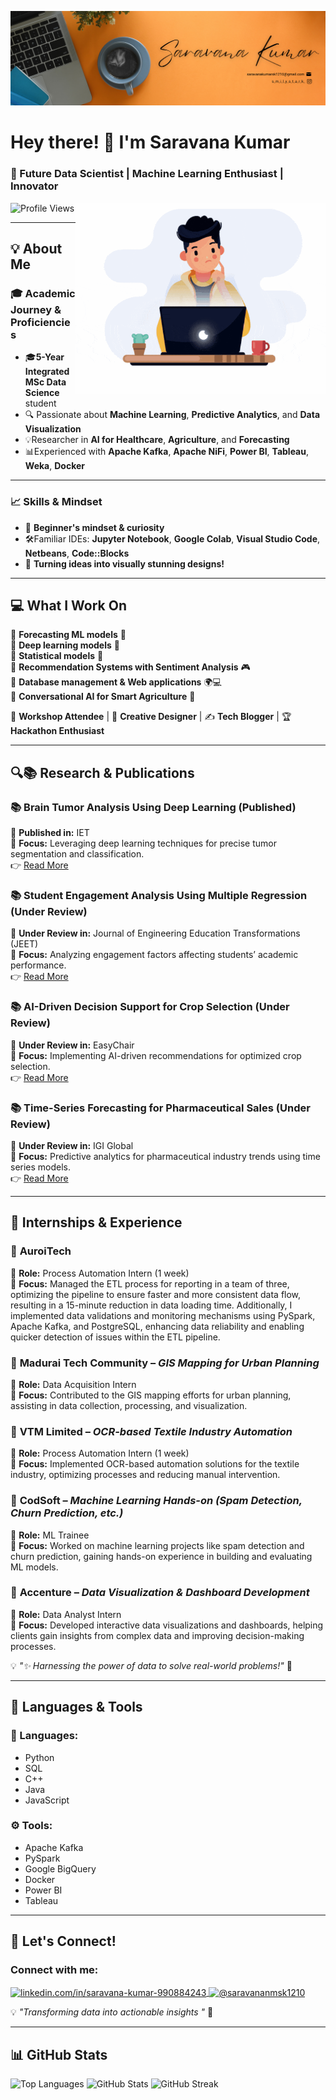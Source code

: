 ![logo](https://github.com/Saravanakumarsk1210/Saravanakumarsk1210/blob/main/Gray%20And%20Black%20%20Simple%20Personal%20LinkedIn%20Banner%20(4).png)

# Hey there! 👋 I'm Saravana Kumar

### 🚀 Future Data Scientist | Machine Learning Enthusiast | Innovator

<img align="right" alt="Coding" width="400" src="https://github.com/Saravanakumarsk1210/Saravanakumarsk1210/blob/main/github%20profile%20pic.gif">

![Profile Views](https://komarev.com/ghpvc/?username=saravanakumarsk1210&label=Profile%20views&color=0e75b6&style=flat)

---

## 💡 About Me  

### 🎓 Academic Journey & Proficiencies  
- 🎓**5-Year Integrated MSc Data Science** student  
- 🔍 Passionate about **Machine Learning**, **Predictive Analytics**, and **Data Visualization**  
- 💡Researcher in **AI for Healthcare**, **Agriculture**, and **Forecasting**  
- 📊Experienced with **Apache Kafka**, **Apache NiFi**, **Power BI**, **Tableau**, **Weka**, **Docker**

---

### 📈 Skills & Mindset
- 🧠 **Beginner's mindset & curiosity**  
- 🛠️Familiar IDEs: **Jupyter Notebook**, **Google Colab**, **Visual Studio Code**, **Netbeans**, **Code::Blocks**  
- 🚀 **Turning ideas into visually stunning designs!**

---

## 💻 What I Work On  
🔹 **Forecasting ML models** 🧠  
🔹 **Deep learning models** 🧠  
🔹 **Statistical models** 🧠  
🔹 **Recommendation Systems with Sentiment Analysis** 🎮  
🔹 **Database management & Web applications** 🌍💻  
🔹 **Conversational AI for Smart Agriculture** 🌾  

🎤 **Workshop Attendee** | 🎨 **Creative Designer** | ✍️ **Tech Blogger** | 🏆 **Hackathon Enthusiast** 

---

## 🔍📚 Research & Publications  

### 📚 Brain Tumor Analysis Using Deep Learning (Published)  
🔹 **Published in:** IET  
🔹 **Focus:** Leveraging deep learning techniques for precise tumor segmentation and classification.  
👉 [Read More](https://digital-library.theiet.org/doi/10.1049/pbhe059e_ch16)

### 📚 Student Engagement Analysis Using Multiple Regression (Under Review)  
🔹 **Under Review in:** Journal of Engineering Education Transformations (JEET)  
🔹 **Focus:** Analyzing engagement factors affecting students’ academic performance.  
👉 [Read More](#)

### 📚 AI-Driven Decision Support for Crop Selection (Under Review)  
🔹 **Under Review in:** EasyChair  
🔹 **Focus:** Implementing AI-driven recommendations for optimized crop selection.  
👉 [Read More](#)

### 📚 Time-Series Forecasting for Pharmaceutical Sales (Under Review)  
🔹 **Under Review in:** IGI Global  
🔹 **Focus:** Predictive analytics for pharmaceutical industry trends using time series models.  
👉 [Read More](#)

---

## 🌱 Internships & Experience  

### 📍 **AuroiTech**  
🔹 **Role:** Process Automation Intern (1 week)  
🔹 **Focus:** Managed the ETL process for reporting in a team of three, optimizing the pipeline to ensure faster and more consistent data flow, resulting in a 15-minute reduction in data loading time. Additionally, I implemented data validations and monitoring mechanisms using PySpark, Apache Kafka, and PostgreSQL, enhancing data reliability and enabling quicker detection of issues within the ETL pipeline.  

### 📍 **Madurai Tech Community** – *GIS Mapping for Urban Planning*  
🔹 **Role:** Data Acquisition Intern  
🔹 **Focus:** Contributed to the GIS mapping efforts for urban planning, assisting in data collection, processing, and visualization.

### 📍 **VTM Limited** – *OCR-based Textile Industry Automation*  
🔹 **Role:** Process Automation Intern (1 week)  
🔹 **Focus:** Implemented OCR-based automation solutions for the textile industry, optimizing processes and reducing manual intervention.  

### 📍 **CodSoft** – *Machine Learning Hands-on (Spam Detection, Churn Prediction, etc.)*  
🔹 **Role:** ML Trainee  
🔹 **Focus:** Worked on machine learning projects like spam detection and churn prediction, gaining hands-on experience in building and evaluating ML models.

### 📍 **Accenture** – *Data Visualization & Dashboard Development*  
🔹 **Role:** Data Analyst Intern  
🔹 **Focus:** Developed interactive data visualizations and dashboards, helping clients gain insights from complex data and improving decision-making processes.

💡 *"✨ Harnessing the power of data to solve real-world problems!"* 🚀  

---

## 📄 Languages & Tools  

### 🔢 Languages:
- Python  
- SQL  
- C++  
- Java  
- JavaScript  

### ⚙️ Tools:
- Apache Kafka  
- PySpark  
- Google BigQuery  
- Docker  
- Power BI  
- Tableau  

---

## 💌 Let's Connect!  

<h3 align="left">Connect with me:</h3>
<p align="left">
  <a href="https://linkedin.com/in/saravana-kumar-990884243" target="blank">
    <img align="center" src="https://raw.githubusercontent.com/rahuldkjain/github-profile-readme-generator/master/src/images/icons/Social/linked-in-alt.svg" alt="linkedin.com/in/saravana-kumar-990884243" height="30" width="40" />
  </a>
 
  <a href="https://www.hackerearth.com/@saravananmsk1210" target="blank">
    <img align="center" src="https://raw.githubusercontent.com/rahuldkjain/github-profile-readme-generator/master/src/images/icons/Social/hackerearth.svg" alt="@saravananmsk1210" height="30" width="40" />
  </a>
</p>

💡 *"Transforming data into actionable insights  "* 🚀  

---

## 📊 GitHub Stats  
<p>
  <img src="https://github-readme-stats.vercel.app/api/top-langs?username=saravanakumarsk1210&show_icons=true&locale=en&layout=compact" alt="Top Languages" />
  <img src="https://github-readme-stats.vercel.app/api?username=saravanakumarsk1210&show_icons=true&locale=en" alt="GitHub Stats" />
  <img src="https://github-readme-streak-stats.herokuapp.com/?user=saravanakumarsk1210&" alt="GitHub Streak" />
</p>
